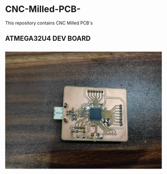 # CNC-Milled-PCB-
This repository contains CNC Milled PCB's 

ATMEGA32U4 DEV BOARD
-----------------------------------------------------------------------------------------------------------
![PCB Image ](https://github.com/theonlyakhil/CNC-Milled-PCB-/blob/main/ATMEGA32u4_DEV_BOARD/pcb_image.jpg)
-----------------------------------------------------------------------------------------------------------